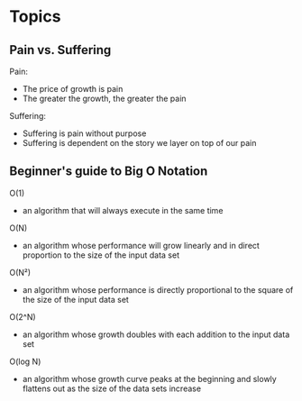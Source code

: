 # Topics
## Pain vs. Suffering
Pain: 
- The price of growth is pain
- The greater the growth, the greater the pain

Suffering: 
- Suffering is pain without purpose
- Suffering is dependent on the story we layer on top of our pain

## Beginner's guide to Big O Notation

O(1)
- an algorithm that will always execute in the same time

O(N)
- an algorithm whose performance will grow linearly and in direct proportion to the size of the input data set

O(N²)
- an algorithm whose performance is directly proportional to the square of the size of the input data set

O(2^N)
- an algorithm whose growth doubles with each addition to the input data set

O(log N)
-  an algorithm whose growth curve peaks at the beginning and slowly flattens out as the size of the data sets increase
